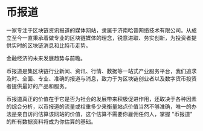 # 

# 币报道

一家专注于区块链资讯报道的媒体网站，隶属于济南哈普网络技术有限公司。从成立至今一直秉承着做专业的区块链媒体的理念，锐意进取、务实创新，为投资者提供实时的区块链消息和比特币走势。

金融经济的未来发展趋势与前瞻。

币报道是集区块链行业新闻、资讯、行情、数据等一站式产业服务平台，我们追求及时、全面、专业、准确的报道与消息，致力于为区块链创业者以及数字货币投资者提供最好的产品和服务。

币报道真正的价值在于它是否为社会的发展带来积极促进作用，还取决于各种因素的综合分析，以币报道的流量或权重多少来衡量站点价值当然不够准确，唯一的办法是亲自访问估算该网站的价值，这个估算不需要你雇佣任何人，掌握 "币报道" 的所有数据资料将成为你估算的基础。



